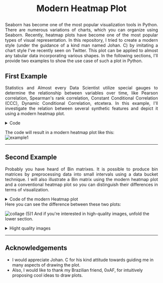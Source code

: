 # <p align="Center">Modern Heatmap Plot</p>
<p align="justify">
Seaborn has become one of the most popular visualization tools in Python. There are numerous variations of charts, which you can organize using Seaborn. Recently, heatmap plots have become one of the most popular types of visual representation. In this repository, I tried to create a modern style (under the guidance of a kind man named Johan. C) by imitating a chart style I've recently seen on Twitter. This plot can be applied to almost any tabular data incorporating various shapes. In the following sections, I'll provide two examples to show the use case of such a plot in Python.
</p>

## First Example
<p align="justify">
Statistics and Almost every Data Scientist utilize special gauges to determine the relationship between variables over time, like Pearson correlation, Spearman's rank correlation, Constant Conditional Correlation (CCC), Dynamic Conditional Correlation, etcetera. In this example, I'll investigate the relation between several synthetic features and depict it using a modern heatmap plot.
</p>

<details>
  <summary>Code</summary>
  
  ```python
  import pandas as pd
  import numpy as np

  np.random.seed(8)

  # Generating synthetic data
  synthetic = np.array([np.random.normal(i, j, 100) for (i,j) in [(0,1), (0,1.5), (-1, 2), (5,7), (2, 9), (8, 8), (15, 15), (6, 30)]])

  # Making some of them a little bit correlated
  synthetic[7] = synthetic[3] + (10 * np.random.randn(100) + 20)
  synthetic[4] = synthetic[3] + (10 * np.random.randn(100) + 10)

  # Sunthetic variable names
  varNames = [f"var{_}" for _ in range(1, synthetic.shape[0]+1)]

  # Creating a pandas DataFrame
  df = pd.DataFrame(synthetic.T, columns=varNames)

  # Storing the correlations
  correlations = df.corr()
  
  # Drawing the plot using the 'ModernHeatmapPlot' function.
  ModernHeatmapPlot(correlations, "Variables", "Variables", legend_label="Correlation")
  ```
</details>

The code will result in a modern heatmap plot like this:  
![example1](https://user-images.githubusercontent.com/52105833/184830041-19c1f840-d397-4059-aa33-cb9ce617b939.jpeg)

---

## Second Example
<p align="justify">
Probably you have heard of Bin matrixes. It is possible to produce bin matrices by preprocessing data into small intervals using a data bucket technique. I will also illustrate a Bin matrix using the modern heatmap plot and a conventional heatmap plot so you can distinguish their differences in terms of visualization.
</p>

<details>
  <summary>Code of the modern Heatmap plot</summary>
  
  ```python
  import pandas as pd
  
  df = pd.read_pickle("bindata.pkl")
  
  palette = sns.diverging_palette(145, 300, s=70, as_cmap=True)
  ModernHeatmapPlot(data=df, x_label="Features", y_label="ُTickers", palette=palette, legend_label="Bin")
  ```
</details>
Here you can see the difference between these two plots:  

![collage (5)1](https://user-images.githubusercontent.com/52105833/184839462-76e02893-50ef-4ef8-90cc-fdc5bb70491c.jpg)
And if you're interested in high-quality images, unfold the lower section.

<details>
  <summary>Hight quality images</summary>

  ![example2-2](https://user-images.githubusercontent.com/52105833/184839952-7f30afec-22f4-4deb-b927-bd585ecf51af.jpeg)
  ![example2-15](https://user-images.githubusercontent.com/52105833/184839974-61cb2fdb-0250-4386-ac81-230189245063.jpeg)

</details>

---

## Acknowledgements
- I would appreciate Johan. C for his kind attitude towards guiding me in many aspects of drawing the plot.
- Also, I would like to thank my Brazilian friend, 0xAF, for intuitively proposing cool ideas to draw plots.
